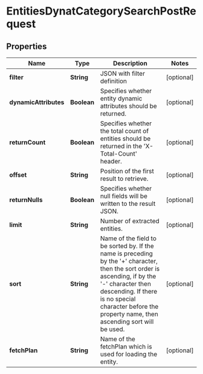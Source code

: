 

# EntitiesDynatCategorySearchPostRequest


## Properties

| Name | Type | Description | Notes |
|------------ | ------------- | ------------- | -------------|
|**filter** | **String** | JSON with filter definition |  [optional] |
|**dynamicAttributes** | **Boolean** | Specifies whether entity dynamic attributes should be returned. |  [optional] |
|**returnCount** | **Boolean** | Specifies whether the total count of entities should be returned in the &#39;X-Total-Count&#39; header. |  [optional] |
|**offset** | **String** | Position of the first result to retrieve. |  [optional] |
|**returnNulls** | **Boolean** | Specifies whether null fields will be written to the result JSON. |  [optional] |
|**limit** | **String** | Number of extracted entities. |  [optional] |
|**sort** | **String** | Name of the field to be sorted by. If the name is preceding by the &#39;+&#39; character, then the sort order is ascending, if by the &#39;-&#39; character then descending. If there is no special character before the property name, then ascending sort will be used. |  [optional] |
|**fetchPlan** | **String** | Name of the fetchPlan which is used for loading the entity. |  [optional] |



